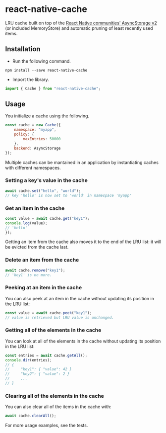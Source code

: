 # react-native-cache

LRU cache built on top of the [React Native communities' AsyncStorage v2](https://github.com/react-native-community/async-storage/tree/master) (or included MemoryStore) and automatic pruning of least recently used items.

## Installation

*   Run the following command.

```shell
npm install --save react-native-cache
```

*   Import the library.

```javascript
import { Cache } from "react-native-cache";
```

## Usage

You initialize a cache using the following.

```javascript
const cache = new Cache({
    namespace: "myapp",
    policy: {
        maxEntries: 50000
    },
    backend: AsyncStorage
});
```

Multiple caches can be mantained in an application by instantiating caches with different namespaces.

### Setting a key's value in the cache

```javascript
await cache.set("hello", "world");
// key 'hello' is now set to 'world' in namespace 'myapp'
```

### Get an item in the cache

```javascript
const value = await cache.get("key1");
console.log(value);
// 'hello'
});
```

Getting an item from the cache also moves it to the end of the LRU list: it will be evicted from the cache last.

### Delete an item from the cache

```javascript
await cache.remove("key1");
// 'key1' is no more.
```

### Peeking at an item in the cache

You can also peek at an item in the cache without updating its position in the LRU list:

```javascript
const value = await cache.peek("key1");
// value is retrieved but LRU value is unchanged.
```

### Getting all of the elements in the cache

You can look at all of the elements in the cache without updating its position in the LRU list:

```javascript
const entries = await cache.getAll();
console.dir(entries);
// {
//     "key1": { "value": 42 }
//     "key2": { "value": 2 }
//     ...
// }
```

### Clearing all of the elements in the cache

You can also clear all of the items in the cache with:

```javascript
await cache.clearAll();
```

For more usage examples, see the tests.
